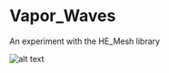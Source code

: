 # Vapor_Waves
An experiment with the HE_Mesh library

![alt text](http://i.giphy.com/JWiernWF2tWFi.gif "Waves")
